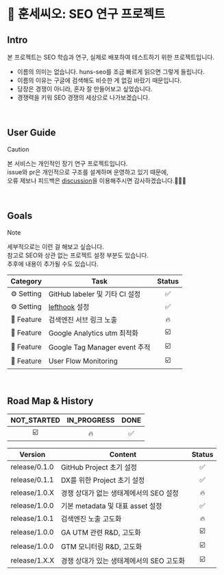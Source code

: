 # 🧪 훈세씨오: SEO 연구 프로젝트

## Intro

본 프로젝트는 SEO 학습과 연구, 실제로 배포하여 테스트하기 위한 프로젝트입니다.

- 이름의 의미는 없습니다. huns-seo를 조금 빠르게 읽으면 그렇게 들립니다.
- 이름의 이유는 구글에 검색해도 비슷한 게 없길 바랐기 때문입니다.
- 당장은 경쟁이 아니라, 혼자 잘 만들어보고 싶었습니다.
- 경쟁력을 키워 SEO 경쟁의 세상으로 나가보겠습니다.

<br />

## User Guide

> [!CAUTION]
> 본 서비스는 개인적인 장기 연구 프로젝트입니다.  
> issue와 pr은 개인적으로 구조를 설계하며 운영하고 있기 때문에,  
> 오류 제보나 피드백은 [discussion](/discussions)을 이용해주시면 감사하겠습니다.🙇🏻‍♂️

<br />

## Goals

> [!NOTE]
> 세부적으로는 이런 걸 해보고 싶습니다.  
> 참고로 SEO와 상관 없는 프로젝트 설정 부분도 있습니다.  
> 추후에 내용이 추가될 수도 있습니다.

|  Category  | Task                                                      | Status |
| :--------: | --------------------------------------------------------- | :----: |
| ⚙️ Setting | GitHub labeler 및 기타 CI 설정                            |   ✅   |
| ⚙️ Setting | [lefthook](https://github.com/evilmartians/lefthook) 설정 |   ✅   |
| 🧩 Feature | 검색엔진 서브 링크 노출                                   |   🔥   |
| 🧩 Feature | Google Analytics utm 최적화                               |   ☑️   |
| 🧩 Feature | Google Tag Manager event 추적                             |   ☑️   |
| 🧩 Feature | User Flow Monitoring                                      |   ☑️   |

<br />

## Road Map & History

| NOT_STARTED | IN_PROGRESS | DONE |
| :---------: | :---------: | :--: |
|     ☑️      |     🔥      |  ✅  |

| Version       | Content                                  | Status |
| ------------- | ---------------------------------------- | :----: |
| release/0.1.0 | GitHub Project 초기 설정                 |   ✅   |
| release/0.1.1 | DX를 위한 Project 초기 설정              |   ✅   |
| release/1.0.X | 경쟁 상대가 없는 생태계에서의 SEO 설정   |   🔥   |
| release/1.0.0 | 기본 metadata 및 대표 asset 설정         |   ✅   |
| release/1.0.1 | 검색엔진 노출 고도화                     |   🔥   |
| release/1.0.0 | GA UTM 관련 R&D, 고도화                  |   ☑️   |
| release/1.0.0 | GTM 모니터링 R&D, 고도화                 |   ☑️   |
| release/1.X.X | 경쟁 상대가 있는 생태계에서의 SEO 고도화 |   ☑️   |
